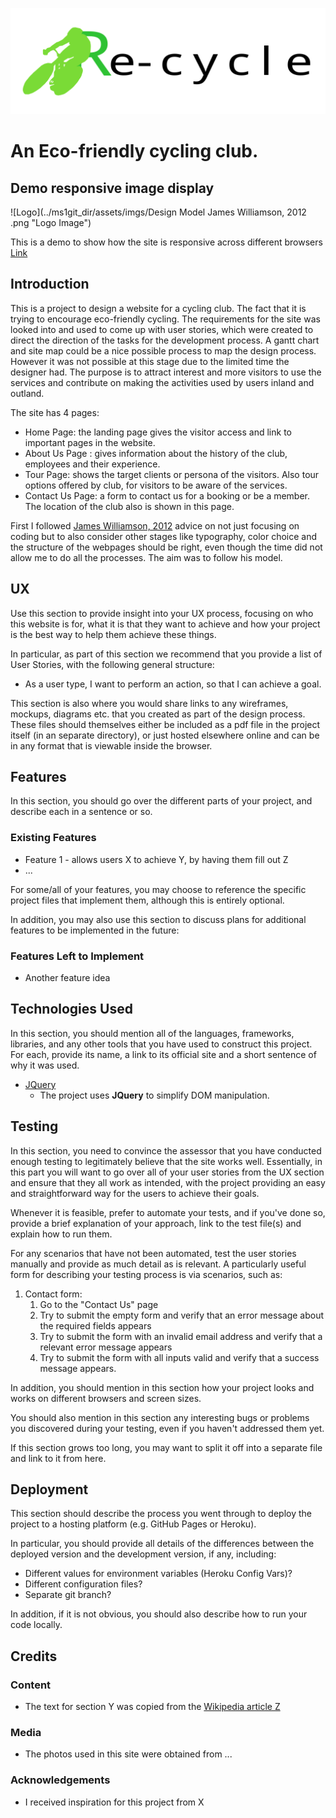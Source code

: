
![Logo](../ms1git_dir/assets/imgs/onlinelogomaker-032620-1341-4890.svg "Logo Image")

# An Eco-friendly cycling club.

## Demo responsive image display


![Logo](../ms1git_dir/assets/imgs/Design Model  James Williamson, 2012 .png "Logo Image")

This is a demo to show how the site is responsive across different browsers [Link](https://www.linkedin.com/learning/css-page-layouts-2012/page-design-workflow?u=43268076)

## Introduction 
This is a project to design a website for a cycling club. The fact that it is trying to encourage eco-friendly cycling. The requirements for the site was looked into and used to come up with user stories, which were created to direct the direction of the tasks for the development process. A gantt chart and site map could be a nice possible process to map the design process. However it was not possible at this stage due to the limited time the designer had. The purpose is to attract interest and more visitors to use the services and contribute on making the activities used by users inland and outland. 

The site has 4 pages: 
- Home Page: the landing page gives the visitor access and link to important pages in the website.
- About Us Page : gives information about the history of the club, employees and their experience.
- Tour Page: shows the target clients or persona of the visitors. Also tour options offered by club, for visitors to be aware of the services.
- Contact Us Page: a form to contact us for a booking or be a member. The location of the club also is shown in this page.

First I followed [James Williamson, 2012](http://kayalvaer.no/ms1git_dir/index.html) advice on not just focusing on coding but to also consider other stages like typography, color choice and the structure of the webpages should be right, even though the time did not allow me to do all the processes. The aim was to follow his model.


 
## UX
 
Use this section to provide insight into your UX process, focusing on who this website is for, what it is that they want to achieve and how your project is the best way to help them achieve these things.

In particular, as part of this section we recommend that you provide a list of User Stories, with the following general structure:
- As a user type, I want to perform an action, so that I can achieve a goal.

This section is also where you would share links to any wireframes, mockups, diagrams etc. that you created as part of the design process. These files should themselves either be included as a pdf file in the project itself (in an separate directory), or just hosted elsewhere online and can be in any format that is viewable inside the browser.

## Features

In this section, you should go over the different parts of your project, and describe each in a sentence or so.
 
### Existing Features
- Feature 1 - allows users X to achieve Y, by having them fill out Z
- ...

For some/all of your features, you may choose to reference the specific project files that implement them, although this is entirely optional.

In addition, you may also use this section to discuss plans for additional features to be implemented in the future:

### Features Left to Implement
- Another feature idea

## Technologies Used

In this section, you should mention all of the languages, frameworks, libraries, and any other tools that you have used to construct this project. For each, provide its name, a link to its official site and a short sentence of why it was used.

- [JQuery](https://jquery.com)
    - The project uses **JQuery** to simplify DOM manipulation.


## Testing

In this section, you need to convince the assessor that you have conducted enough testing to legitimately believe that the site works well. Essentially, in this part you will want to go over all of your user stories from the UX section and ensure that they all work as intended, with the project providing an easy and straightforward way for the users to achieve their goals.

Whenever it is feasible, prefer to automate your tests, and if you've done so, provide a brief explanation of your approach, link to the test file(s) and explain how to run them.

For any scenarios that have not been automated, test the user stories manually and provide as much detail as is relevant. A particularly useful form for describing your testing process is via scenarios, such as:

1. Contact form:
    1. Go to the "Contact Us" page
    2. Try to submit the empty form and verify that an error message about the required fields appears
    3. Try to submit the form with an invalid email address and verify that a relevant error message appears
    4. Try to submit the form with all inputs valid and verify that a success message appears.

In addition, you should mention in this section how your project looks and works on different browsers and screen sizes.

You should also mention in this section any interesting bugs or problems you discovered during your testing, even if you haven't addressed them yet.

If this section grows too long, you may want to split it off into a separate file and link to it from here.

## Deployment

This section should describe the process you went through to deploy the project to a hosting platform (e.g. GitHub Pages or Heroku).

In particular, you should provide all details of the differences between the deployed version and the development version, if any, including:
- Different values for environment variables (Heroku Config Vars)?
- Different configuration files?
- Separate git branch?

In addition, if it is not obvious, you should also describe how to run your code locally.


## Credits

### Content
- The text for section Y was copied from the [Wikipedia article Z](https://en.wikipedia.org/wiki/Z)

### Media
- The photos used in this site were obtained from ...

### Acknowledgements

- I received inspiration for this project from X
